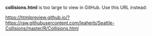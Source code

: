 **collisions.html** is too large to view in GitHub.  Use this URL instead: 

https://htmlpreview.github.io/?https://raw.githubusercontent.com/leaherb/Seattle-Collisions/master/R/Collisions.html
